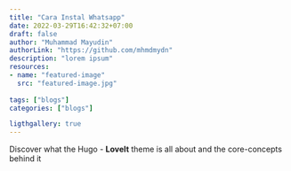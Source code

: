 ```yaml
---
title: "Cara Instal Whatsapp"
date: 2022-03-29T16:42:32+07:00
draft: false
author: "Muhammad Mayudin"
authorLink: "https://github.com/mhmdmydn"
description: "lorem ipsum"
resources:
- name: "featured-image"
  src: "featured-image.jpg"
  
tags: ["blogs"]
categories: ["blogs"]

ligthgallery: true
---
```


Discover what the Hugo - **LoveIt** theme is all about and the core-concepts behind it

